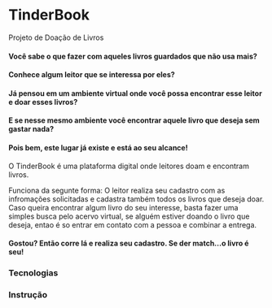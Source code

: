 # TinderBook
Projeto de Doação de Livros

#### Você sabe o que fazer com aqueles livros guardados que não usa mais?

#### Conhece algum leitor que se interessa por eles? 

#### Já pensou em um ambiente virtual onde você possa encontrar esse leitor e doar esses livros?

#### E se nesse mesmo ambiente você encontrar aquele livro que deseja sem gastar nada?

#### Pois bem, este lugar já existe e está ao seu alcance!

<p> O TinderBook é uma plataforma digital onde leitores doam e encontram livros.</P>
<P> Funciona da segunte forma: O leitor realiza seu cadastro com as infromações solicitadas e cadastra também todos os livros que deseja doar. Caso queira encontrar algum livro do seu interesse, basta fazer uma simples busca pelo acervo virtual, se alguém estiver doando o livro que deseja, entao é so entrar em contato com a pessoa e combinar a entrega. </P> 

#### Gostou? Então corre lá e realiza seu cadastro. Se der match...o livro é seu!

### Tecnologias

### Instrução



